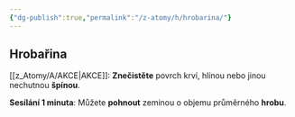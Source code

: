 ```yaml
---
{"dg-publish":true,"permalink":"/z-atomy/h/hrobarina/"}
---
```


## Hrobařina 

[[z_Atomy/A/AKCE\|AKCE]]: **Znečistěte** povrch krví, hlínou nebo jinou nechutnou **špínou**.

**Sesílání 1 minuta**: Můžete **pohnout** zeminou o objemu průměrného **hrobu**.